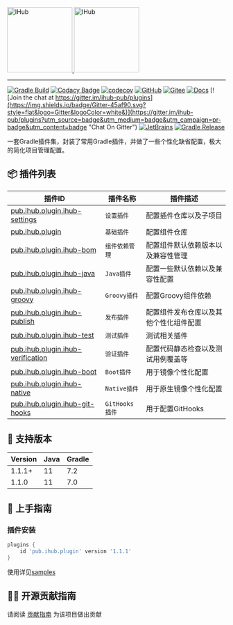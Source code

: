 <a target="_blank" href="https://ihub.pub/">
    <img src="https://cdn.jsdelivr.net/gh/ihub-pub/ihub-pub.github.io/ihub.svg" height="150" alt="IHub">
    <img src="https://cdn.jsdelivr.net/gh/ihub-pub/ihub-pub.github.io/ihub_plugins.svg" height="150" alt="IHub">
</a>

---

[![Gradle Build](https://github.com/ihub-pub/plugins/actions/workflows/gradle-build.yml/badge.svg)](https://github.com/ihub-pub/plugins/actions/workflows/gradle-build.yml)
[![Codacy Badge](https://api.codacy.com/project/badge/Grade/f866ca35cbb44347a210722a2da8aabc)](https://app.codacy.com/gh/ihub-pub/plugins?utm_source=github.com&utm_medium=referral&utm_content=ihub-pub/plugins&utm_campaign=Badge_Grade_Settings)
[![codecov](https://codecov.io/gh/ihub-pub/plugins/branch/main/graph/badge.svg?token=ZQ0WR3ZSWG)](https://codecov.io/gh/ihub-pub/plugins)
[![GitHub](https://img.shields.io/badge/GitHub-181717.svg?style=flat&logo=GitHub)](https://github.com/ihub-pub "IHubPub")
[![Gitee](https://img.shields.io/badge/Gitee-C71D23.svg?style=flat&logo=Gitee)](https://gitee.com/ihub-pub "IHubPub")
[![Docs](https://img.shields.io/badge/Docs-8CA1AF.svg?style=flat&logo=Read+the+Docs&logoColor=white)](https://doc.ihub.pub/plugins "Docs")
[![Join the chat at https://gitter.im/ihub-pub/plugins](https://img.shields.io/badge/Gitter-45af90.svg?style=flat&logo=Gitter&logoColor=white&)](https://gitter.im/ihub-pub/plugins?utm_source=badge&utm_medium=badge&utm_campaign=pr-badge&utm_content=badge "Chat On Gitter")
[![JetBrains](https://img.shields.io/badge/JetBrains-white.svg?style=flat&logo=JetBrains&logoColor=black)](https://www.jetbrains.com "Thanks to JetBrains for sponsoring")
[![Gradle Release](https://img.shields.io/maven-metadata/v?color=white&label=Gradle&labelColor=02303A&logo=Gradle&metadataUrl=https%3A%2F%2Fplugins.gradle.org%2Fm2%2Fpub%2Fihub%2Fplugin%2Fihub-plugins%2Fmaven-metadata.xml)](https://plugins.gradle.org/plugin/pub.ihub.plugin "IHub Plugins Gradle Plugin")

一套Gradle插件集，封装了常用Gradle插件，并做了一些个性化缺省配置，极大的简化项目管理配置。

## 📦 插件列表

| 插件ID | 插件名称 | 插件描述 |
|----|-------------|-------------|
| [pub.ihub.plugin.ihub-settings](https://doc.ihub.pub/plugins/#/iHubSettings) | `设置插件` | 配置插件仓库以及子项目 |
| [pub.ihub.plugin](https://doc.ihub.pub/plugins/#/iHub) | `基础插件` | 配置组件仓库 |
| [pub.ihub.plugin.ihub-bom](https://doc.ihub.pub/plugins/#/iHubBom) | `组件依赖管理` | 配置组件默认依赖版本以及兼容性管理 |
| [pub.ihub.plugin.ihub-java](https://doc.ihub.pub/plugins/#/iHubJava) | `Java插件` | 配置一些默认依赖以及兼容性配置 |
| [pub.ihub.plugin.ihub-groovy](https://doc.ihub.pub/plugins/#/iHubGroovy) | `Groovy插件` | 配置Groovy组件依赖 |
| [pub.ihub.plugin.ihub-publish](https://doc.ihub.pub/plugins/#/iHubPublish) | `发布插件` | 配置组件发布仓库以及其他个性化组件配置 |
| [pub.ihub.plugin.ihub-test](https://doc.ihub.pub/plugins/#/iHubTest) | `测试插件` | 测试相关插件 |
| [pub.ihub.plugin.ihub-verification](https://doc.ihub.pub/plugins/#/iHubVerification) | `验证插件` | 配置代码静态检查以及测试用例覆盖等 |
| [pub.ihub.plugin.ihub-boot](https://doc.ihub.pub/plugins/#/iHubBoot) | `Boot插件` | 用于镜像个性化配置 |
| [pub.ihub.plugin.ihub-native](https://doc.ihub.pub/plugins/#/iHubNative) | `Native插件` | 用于原生镜像个性化配置 |
| [pub.ihub.plugin.ihub-git-hooks](https://doc.ihub.pub/plugins/#/ihubGitHooks) | `GitHooks插件` | 用于配置GitHooks |

## 🔰 支持版本

| Version | Java | Gradle |
|---------|------|--------|
| 1.1.1+  | 11   | 7.2    |
| 1.1.0   | 11   | 7.0    |

## 🎉 上手指南

### 插件安装

```groovy
plugins {
    id 'pub.ihub.plugin' version '1.1.1'
}
```

使用详见[samples](https://github.com/ihub-pub/plugins/tree/main/samples)

## 👨‍💻 开源贡献指南

请阅读 [贡献指南](https://github.com/ihub-pub/.github/blob/main/CONTRIBUTING.md) 为该项目做出贡献